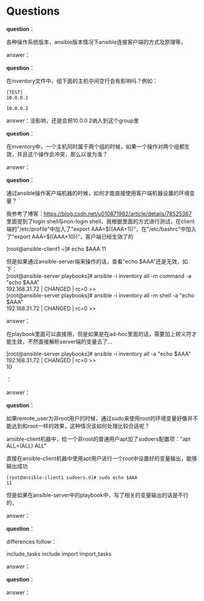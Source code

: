 # Questions

**question**：

各种操作系统版本，ansible版本情况下ansible连接客户端的方式及原理等，

answer：



**question**：

在inventory文件中，组下面的主机中间空行会有影响吗？例如：

```
[TEST]
10.0.0.1

10.0.0.2
```

answer：没影响，还是会把10.0.0.2纳入到这个group里



**question**：

在inventory中，一个主机同时属于两个组的时候，如果一个操作对两个组都生效，并且这个操作会冲突，那么以谁为准？

answer：



**question**：

通过ansible操作客户端机器的时候，如何才能直接使用客户端机器设置的环境变量？

我参考了博客：https://blog.csdn.net/u010871982/article/details/78525367 里面提到了login shell与non-login shell，我根据里面的方式进行测试，在client端的"/etc/profile"中加入了"export AAA=$((AAA+1))"，在"/etc/bashrc"中加入了"export AAA=$((AAA+10))"，客户端已经生效了的

[root@ansible-client1 ~]# echo $AAA
11

但是如果通过ansible-server端来操作的话，查看"echo $AAA"还是无效，如下：  
[root@ansible-server playbooks]# ansible -i inventory all -m command  -a "echo $AAA"  
192.168.31.72 | CHANGED | rc=0 >>  
[root@ansible-server playbooks]# ansible -i inventory all -m shell  -a "echo $AAA"  
192.168.31.72 | CHANGED | rc=0 >>

answer：

在playbook里面可以直接用，但是如果是在ad-hoc里面的话，需要加上转义符才能生效，不然直接解析server端的变量去了...

[root@ansible-server playbooks]# ansible -i inventory all -a "echo \$AAA"  
192.168.31.72 | CHANGED | rc=0 >>  
10



：

answer：



**question**：

如果remote_user为非root用户的时候，通过sudo来使用root的环境变量好像并不能达到和root一样的效果，这种情况该如何处理比较合适呢？

ansible-client机器中，给一个非root的普通用户apt加了sudoers配置项："apt     ALL=(ALL)       ALL"

直接在ansible-client机器中使用apt用户进行一个root中设置好的变量输出，能够输出成功

```
[root@ansible-client1 sudoers.d]# sudo echo $AAA
11
```

但是如果在ansible-server中的playbook中，写了相关的变量输出的话是不行的，

answer：



**question**：

differences follow：

include_tasks
include
import
import_tasks

answer：





**question**：

answer：